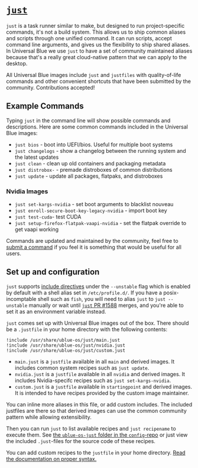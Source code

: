 # [`just`](https://just.systems)

`just` is a task runner similar to make, but designed to run project-specific commands, it's not a build system. This allows us to ship common aliases and scripts through one unified command. It can run scripts, accept command line arguments, and gives us the flexibility to ship shared aliases. In Universal Blue we use `just` to have a set of community maintained aliases because that's a really great cloud-native pattern that we can apply to the desktop. 

All Universal Blue images include `just` and `justfiles` with quality-of-life commands and other convenient shortcuts that have been submitted by the community. Contributions accepted! 

## Example Commands

Typing `just` in the command line will show possible commands and descriptions. Here are some common commands included in the Universal Blue images:

- `just bios` - boot into UEFI/bios. Useful for multiple boot systems
- `just changelogs` - show a changelog between the running system and the latest updates
- `just clean` - clean up old containers and packaging metadata
- `just distrobox-` - premade distroboxes of common distributions
- `just update` - update all packages, flatpaks, and distroboxes

### Nvidia Images

- `just set-kargs-nvidia` - set boot arguments to blacklist nouveau
- `just enroll-secure-boot-key-legacy-nvidia` - import boot key
- `just test-cuda`- test CUDA
- `just setup-firefox-flatpak-vaapi-nvidia` - set the flatpak override to get vaapi working

Commands are updated and maintained by the community, feel free to [submit a command](https://github.com/ublue-os/config/tree/main/build/ublue-os-just) if you feel it is something that would be useful for all users.

## Set up and configuration

`just` supports [include directives](https://just.systems/man/en/chapter_52.html) under the `--unstable` flag which is enabled by default with a shell alias set in `/etc/profile.d/`. If you have a posix-incomptable shell such as `fish`, you will need to alias `just` to `just --unstable` manually or wait until [`just` PR #1588](https://github.com/casey/just/pull/1588) merges, and you're able to set it as an environment variable instead.

`just` comes set up with Universal Blue images out of the box. There should be a `.justfile` in your home directory with the following contents: 

```just
!include /usr/share/ublue-os/just/main.just
!include /usr/share/ublue-os/just/nvidia.just
!include /usr/share/ublue-os/just/custom.just
```

- `main.just` is a `justfile` available in all `main` and derived images. It includes common system recipes such as `just update`.
- `nvidia.just` is a `justfile` available in all `nvidia` and derived images. It includes Nvidia-specifc recipes such as `just set-kargs-nvidia`.
- `custom.just` is a `justfile` available in `startingpoint` and derived images. It is intended to have recipes provided by the custom image maintainer.

You can inline more aliases in this file, or add custom includes. The included justfiles are there so that derived images can use the common community pattern while allowing extensibility.  

Then you can run `just` to list available recipes and `just recipename` to execute them. See [the `ublue-os-just` folder in the `config`-repo](https://github.com/ublue-os/config/tree/main/build/ublue-os-just) or just view the included `.just`-files for the source code of these recipes.

You can add custom recipes to the `justfile` in your home directory. [Read the documentation on proper syntax.](https://just.systems/man/en/chapter_18.html)
